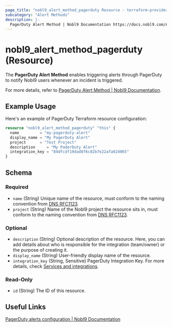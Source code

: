 ```yaml
---
page_title: "nobl9_alert_method_pagerduty Resource - terraform-provider-nobl9"
subcategory: "Alert Methods"
description: |-
  PagerDuty Alert Method | Nobl9 Documentation https://docs.nobl9.com/Alerting/pagerduty
---
```


# nobl9_alert_method_pagerduty (Resource)

The **PagerDuty Alert Method** enables triggering alerts through PagerDuty to notify Nobl9 users whenever an incident is triggered.

For more details, refer to [PagerDuty Alert Method | Nobl9 Documentation](https://docs.nobl9.com/Alerting/pagerduty).

## Example Usage

Here's an example of PagerDuty Terraform resource configuration:

```terraform
resource "nobl9_alert_method_pagerduty" "this" {
  name         = "my-pagerduty-alert"
  display_name = "My PagerDuty Alert"
  project      = "Test Project"
  description     = "My PaderDuty Alert"
  integration_key = "84dfcdf19dad8f6c82b7e22afa024065"
}
```

<!-- schema generated by tfplugindocs -->
## Schema

### Required

- `name` (String) Unique name of the resource, must conform to the naming convention from [DNS RFC1123](https://kubernetes.io/docs/concepts/overview/working-with-objects/names/#names).
- `project` (String) Name of the Nobl9 project the resource sits in, must conform to the naming convention from [DNS RFC1123](https://kubernetes.io/docs/concepts/overview/working-with-objects/names/#names).

### Optional

- `description` (String) Optional description of the resource. Here, you can add details about who is responsible for the integration (team/owner) or the purpose of creating it.
- `display_name` (String) User-friendly display name of the resource.
- `integration_key` (String, Sensitive) PagerDuty Integration Key. For more details, check [Services and integrations](https://support.pagerduty.com/docs/services-and-integrations).

### Read-Only

- `id` (String) The ID of this resource.

## Useful Links

[PagerDuty alerts configuration | Nobl9 Documentation](https://docs.nobl9.com/Alerting/pagerduty/)
